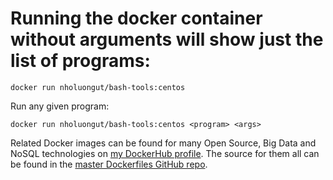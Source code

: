 # Running the docker container without arguments will show just the list of programs:

```
docker run nholuongut/bash-tools:centos
```

Run any given program:

```
docker run nholuongut/bash-tools:centos <program> <args>
```


Related Docker images can be found for many Open Source, Big Data and NoSQL technologies on [my DockerHub profile](https://hub.docker.com/r/nholuongut).
The source for them all can be found in the [master Dockerfiles GitHub repo](https://github.com/nholuongut/Dockerfiles/).